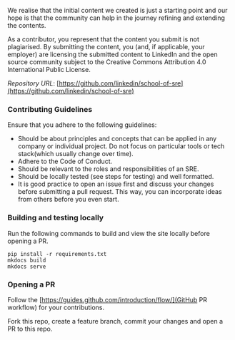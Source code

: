 We realise that the initial content we created is just a starting point and our hope is that the community can help in the journey refining and extending the contents.

As a contributor, you represent that the content you submit is not plagiarised. By submitting the content, you (and, if applicable, your employer) are licensing the submitted content to LinkedIn and the open source community subject to the Creative Commons Attribution 4.0 International Public License.

*Repository URL*: [https://github.com/linkedin/school-of-sre](https://github.com/linkedin/school-of-sre)

### Contributing Guidelines
Ensure that you adhere to the following guidelines:

* Should be about principles and concepts that can be applied in any company or individual project. Do not focus on particular tools or tech stack(which usually change over time).
* Adhere to the Code of Conduct.
* Should be relevant to the roles and responsibilities of an SRE.
* Should be locally tested (see steps for testing) and well formatted.
* It is good practice to open an issue first and discuss your changes before submitting a pull request. This way, you can incorporate ideas from others before you even start.

### Building and testing locally
Run the following commands to build and view the site locally before opening a PR.

```
pip install -r requirements.txt
mkdocs build
mkdocs serve
```

### Opening a PR
Follow the [https://guides.github.com/introduction/flow/](GitHub PR workflow) for your contributions.

Fork this repo, create a feature branch, commit your changes and open a PR to this repo.